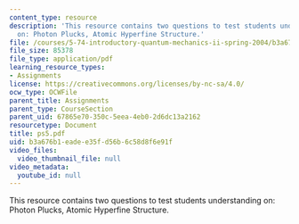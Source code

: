 ```yaml
---
content_type: resource
description: 'This resource contains two questions to test students understanding
  on: Photon Plucks, Atomic Hyperfine Structure.'
file: /courses/5-74-introductory-quantum-mechanics-ii-spring-2004/b3a676b1eadee35fd56b6c58d8f6e91f_ps5.pdf
file_size: 85378
file_type: application/pdf
learning_resource_types:
- Assignments
license: https://creativecommons.org/licenses/by-nc-sa/4.0/
ocw_type: OCWFile
parent_title: Assignments
parent_type: CourseSection
parent_uid: 67865e70-350c-5eea-4eb0-2d6dc13a2162
resourcetype: Document
title: ps5.pdf
uid: b3a676b1-eade-e35f-d56b-6c58d8f6e91f
video_files:
  video_thumbnail_file: null
video_metadata:
  youtube_id: null
---
```

This resource contains two questions to test students understanding on: Photon Plucks, Atomic Hyperfine Structure.
